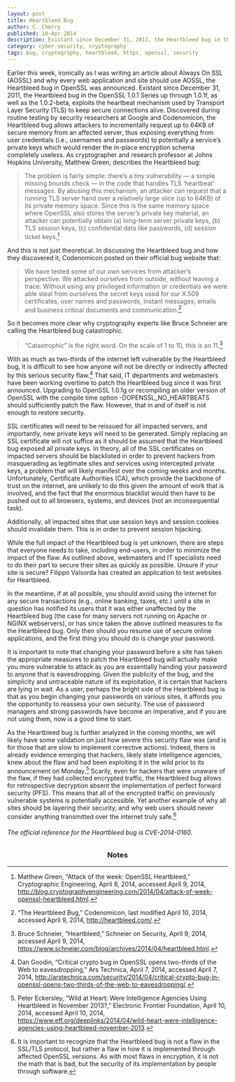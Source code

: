 ```yaml
---
layout: post
title: Heartbleed Bug
author: C. Cherry
published: 10-Apr-2014
description: Existant since December 31, 2011, the Heartbleed bug in the OpenSSL 1.0.1 Series up through 1.0.1f, as well as the 1.0.2-beta, exploits the heartbeat mechanism used by transport layer security (TLS) to keep secure connections alive.
category: cyber-security, cryptography
tags: bug, cryptography, heartbleed, https, openssl, security
---
```


Earlier this week, ironically as I was writing an article about Always On SSL (AOSSL) and why every web application and site should use AOSSL, the Heartbleed bug in OpenSSL was announced. Existant since December 31, 2011, the Heartbleed bug in the OpenSSL 1.0.1 Series up through 1.0.1f, as well as the 1.0.2-beta, exploits the heartbeat mechanism used by Transport Layer Security (TLS) to keep secure connections alive. Discovered during routine testing by security researchers at Google and Codenomicon, the Heartbleed bug allows attackers to incrementally request up to 64KB of secure memory from an affected server, thus exposing everything from user credentials (i.e., usernames and passwords) to potentially a service’s private keys which would render the in-place encryption schema completely useless. As cryptographer and research professor at Johns Hopkins University, Matthew Green, describes the Heartbleed bug:

>The problem is fairly simple: there’s a tiny vulnerability — a simple missing bounds check — in the code that handles TLS ‘heartbeat’ messages. By abusing this mechanism, an attacker can request that a running TLS server hand over a relatively large slice (up to 64KB) of its private memory space. Since this is the same memory space where OpenSSL also stores the server’s private key material, an attacker can potentially obtain (a) long-term server private keys, (b) TLS session keys, (c) confidential data like passwords, (d) session ticket keys.[^1]

And this is not just theoretical. In discussing the Heartbleed bug and how they discovered it, Codenomicon posted on their official bug website that:

>We have tested some of our own services from attacker’s perspective. We attacked ourselves from outside, without leaving a trace. Without using any privileged information or credentials we were able steal from ourselves the secret keys used for our X.509 certificates, user names and passwords, instant messages, emails and business critical documents and communication.[^2]

So it becomes more clear why cryptography experts like Bruce Schneier are calling the Heartbleed bug catastrophic.

>“Catastrophic” is the right word. On the scale of 1 to 10, this is an 11.[^3]

With as much as two-thirds of the internet left vulnerable by the Heartbleed bug, it is difficult to see how anyone will not be directly or indirectly affected by this serious security flaw.[^4] That said, IT departments and webmasters have been working overtime to patch the Heartbleed bug since it was first announced. Upgrading to OpenSSL 1.0.1g or recompiling an older version of OpenSSL with the compile time option -DOPENSSL_NO_HEARTBEATS should sufficiently patch the flaw. However, that in and of itself is not enough to restore security.

SSL certificates will need to be reissued for all impacted servers, and importantly, new private keys will need to be generated. Simply replacing an SSL certificate will not suffice as it should be assumed that the Heartbleed bug exposed all private keys. In theory, all of the SSL certificates on impacted servers should be blacklisted in order to prevent hackers from masquerading as legitimate sites and services using intercepted private keys, a problem that will likely manifest over the coming weeks and months. Unfortunately, Certificate Authorities (CA), which provide the backbone of trust on the internet, are unlikely to do this given the amount of work that is involved, and the fact that the enormous blacklist would then have to be pushed out to all browsers, systems, and devices (not an inconsequential task).

Additionally, all impacted sites that use session keys and session cookies should invalidate them. This is in order to prevent session hijacking.

While the full impact of the Heartbleed bug is yet unknown, there are steps that everyone needs to take, including end-users, in order to minimize the impact of the flaw. As outlined above, webmasters and IT specialists need to do their part to secure their sites as quickly as possible. Unsure if your site is secure? Filippo Valsorda has created an application to test websites for Heartbleed.

In the meantime, if at all possible, you should avoid using the internet for any secure transactions (e.g., online banking, taxes, etc.) until a site in question has notified its users that it was either unaffected by the Heartbleed bug (the case for many servers not running on Apache or NGINX webservers), or has since taken the above outlined measures to fix the Heartbleed bug. Only then should you resume use of secure online applications, and the first thing you should do is change your password.

It is important to note that changing your password before a site has taken the appropriate measures to patch the Heartbleed bug will actually make you more vulnerable to attack as you are essentially handing your password to anyone that is eavesdropping. Given the publicity of the bug, and the simplicity and untraceable nature of its exploitation, it is certain that hackers are lying in wait. As a user, perhaps the bright side of the Heartbleed bug is that as you begin changing your passwords on various sites, it affords you the opportunity to reassess your own security. The use of password managers and strong passwords have become an imperative, and if you are not using them, now is a good time to start.

As the Heartbleed bug is further analyzed in the coming months, we will likely have some validation on just how severe this security flaw was (and is for those that are slow to implement corrective actions). Indeed, there is already evidence emerging that hackers, likely state intelligence agencies, knew about the flaw and had been exploiting it in the wild prior to its announcement on Monday.[^5] Scarily, even for hackers that were unaware of the flaw, if they had collected encrypted traffic, the Heartbleed bug allows for retrospective decryption absent the implementation of perfect forward security (PFS). This means that all of the encrypted traffic on previously vulnerable systems is potentially accessible. Yet another example of why all sites should be layering their security, and why web users should never consider anything transmitted over the internet truly safe.[^6]

###### The official reference for the Heartbleed bug is CVE-2014-0160. ######

### <center>Notes</center> ###

[^1]: Matthew Green, “Attack of the week: OpenSSL Heartbleed,” Cryptographic Engineering, April 8, 2014, accessed April 9, 2014, http://blog.cryptographyengineering.com/2014/04/attack-of-week-openssl-heartbleed.html.


[^2]: “The Heartbleed Bug,” Codenomicon, last modified April 10, 2014, accessed April 9, 2014, http://heartbleed.com/.


[^3]: Bruce Schneier, “Heartbleed,” Schneier on Security, April 9, 2014, accessed April 9, 2014, https://www.schneier.com/blog/archives/2014/04/heartbleed.html.


[^4]: Dan Goodin, “Critical crypto bug in OpenSSL opens two-thirds of the Web to eavesdropping,” Ars Technica, April 7, 2014, accessed April 7, 2014, http://arstechnica.com/security/2014/04/critical-crypto-bug-in-openssl-opens-two-thirds-of-the-web-to-eavesdropping/.


[^5]: Peter Eckersley, “Wild at Heart: Were Intelligence Agencies Using Heartbleed in November 2013?,” Electronic Frontier Foundation, April 10, 2014, accessed April 10, 2014, https://www.eff.org/deeplinks/2014/04/wild-heart-were-intelligence-agencies-using-heartbleed-november-2013.


[^6]: It is important to recognize that the Heartbleed bug is not a flaw in the SSL/TLS protocol, but rather a flaw in how it is implemented through affected OpenSSL versions. As with most flaws in encryption, it is not the math that is bad, but the security of its implementation by people through software.
